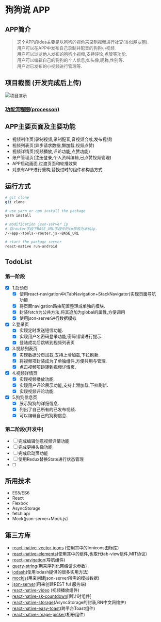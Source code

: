 # 狗狗说 APP

## APP简介
> 这个APP的idea主要是以狗狗的视角来录制视频进行社交(类似朋友圈).        
> 用户可以在APP中发布自己录制并配音的狗狗小视频.   
> 用户可以浏览他人发布的狗狗小视频,支持评论,点赞等功能.    
> 用户可以编辑自己的狗狗的个人信息,如头像,昵称,性别等.      
> 用户对已发布的小视频进行管理等.
> 
  

## 项目截图 (开发完成后上传)
![项目演示](./app/images/DogSay.gif)

### [功能流程图(processon)](https://www.processon.com/view/link/5a7414a9e4b059c41ab208e1)


## APP主要页面及主要功能

* 视频制作页(录制视频,录制配音,音视频合成,发布视频)
* 视频列表页(异步请求数据,懒加载,视频点赞)
* 视频详情页(视频播放,评论功能,点赞功能)
* 账户管理页(注册登录,个人资料编辑,已点赞视频管理)
* APP启动画面,过渡页面和轮播效果   
* 对原有APP进行重构,替换过时的组件和构造方式  

## 运行方式

```bash
# git clone
git clone 

# use yarn or npm install the package
yarn install

# modification json-server ip
# 将router字段下BASE_URL字段中的ip修改为本机ip.
/->app->tools->router.js->BASE_URL

# start the package server
react-native run-android
```


## TodoList
### 第一阶段
- [x]  1.启动页
    - [x]  使用react-navigation中(TabNavigation+StackNavigator)实现页面导航功能
    - [x]  将页面navigation路由配置整理成单独的模块.
    - [x]  封装fetch为公共方法,将其追加为global的属性,方便调用   
    - [x]  使用json-server进行数据模拟
- [x]  2.登录页
    - [x]  实现定时发送短信功能.
    - [x]  实现用户名密码登录功能,密码错误进行提示.
    - [x]  登陆成功后跳转到视频列表页
- [x]  3.视频列表页
    - [x]  实现数据分页加载,支持上滑加载,下拉刷新.
    - [x]  将视频项封装成为了单独组件,方便共用与管理.
    - [x]  点击视频项跳转到视频详情页.
- [x]  4.视频详情页
    - [x]  实现视频播放功能.
    - [x]  实现用户评论展示功能,支持上滑加载,下拉刷新.
    - [x]  实现视频评论功能.
- [x]  5.狗狗信息页
    - [x]  展示狗狗的详细信息.
    - [x]  列出了自己所有的已发布视频.
    - [x]  可以编辑自己的狗狗信息.

### 第二阶段(开发中)
- [ ]  完成编辑创意视频详情功能
- [ ]  完成更换头像功能
- [ ]  完成启动页功能
- [ ]  使用Redux替换State进行状态管理
- [ ]  


## 所用技术
*  ES5/ES6
*  React
*  Flexbox
*  AsyncStorage
*  fetch api
*  Mock(json-server+Mock.js)



## 第三方库

* [react-native-vector-icons](https://github.com/oblador/react-native-vector-icons) (使用其中的Ionicons图标库)
* [react-native-elements](https://github.com/react-native-training/react-native-elements)(使用其中的组件,也取代tab-view组件,MIT协议)
* [react-navigation](https://github.com/react-navigation/react-navigation)(导航组件)
* [query-string](https://github.com/sindresorhus/query-string)(用来序列化网络请求参数)
* [lodash](https://github.com/lodash/lodash)(使用lodash提供的很多实用方法)
* [mockjs](https://github.com/nuysoft/Mock)(用来创建json-server所需的模拟数据)
* [json-server](https://github.com/typicode/json-server)(用来创建REST ful 服务端)
* [react-native-video](https://github.com/react-native-community/react-native-video) (视频播放组件)
* [react-native-sk-countdown](https://github.com/shigebeyond/react-native-sk-countdown)[倒计时组件]
* [react-native-storage](https://github.com/sunnylqm/react-native-storage)(AsyncStorage的封装,RN中文网维护)
* [react-native-easy-toast](https://github.com/crazycodeboy/react-native-easy-toast)(跨平台Toast组件)
* [react-native-image-picker](https://github.com/react-community/react-native-image-picker)(相册组件)
